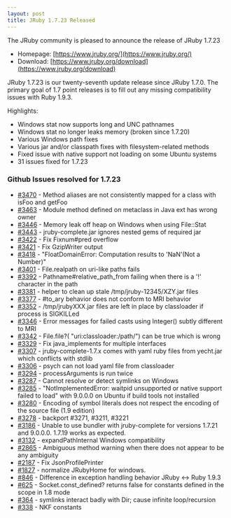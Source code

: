 ```yaml
---
layout: post
title: JRuby 1.7.23 Released
---
```

The JRuby community is pleased to announce the release of JRuby 1.7.23

- Homepage: [https://www.jruby.org/](https://www.jruby.org/)
- Download: [https://www.jruby.org/download](https://www.jruby.org/download)

JRuby 1.7.23 is our twenty-seventh update release since JRuby 1.7.0.  The primary goal of 1.7 point releases is to fill out any missing compatibility issues with Ruby 1.9.3.

Highlights:

- Windows stat now supports long and UNC pathnames
- Windows stat no longer leaks memory (broken since 1.7.20)
- Various Windows path fixes
- Various jar and/or classpath fixes with filesystem-related methods
- Fixed issue with native support not loading on some Ubuntu systems
- 31 issues fixed for 1.7.23


### Github Issues resolved for 1.7.23

<ul>
<li><a href="https://github.com/jruby/jruby/issues/3470">#3470</a> - Method aliases are not consistently mapped for a class with isFoo and getFoo</li>
<li><a href="https://github.com/jruby/jruby/issues/3463">#3463</a> - Module method defined on metaclass in Java ext has wrong owner</li>
<li><a href="https://github.com/jruby/jruby/issues/3446">#3446</a> - Memory leak off heap on Windows when using File::Stat</li>
<li><a href="https://github.com/jruby/jruby/issues/3443">#3443</a> - jruby-complete.jar ignores nested gems of required jar</li>
<li><a href="https://github.com/jruby/jruby/pull/3422">#3422</a> - Fix Fixnum#pred overflow</li>
<li><a href="https://github.com/jruby/jruby/pull/3421">#3421</a> - Fix GzipWriter output</li>
<li><a href="https://github.com/jruby/jruby/issues/3418">#3418</a> - "FloatDomainError: Computation results to 'NaN'(Not a Number)"</li>
<li><a href="https://github.com/jruby/jruby/issues/3401">#3401</a> - File.realpath on uri-like paths fails</li>
<li><a href="https://github.com/jruby/jruby/issues/3392">#3392</a> - Pathname#relative_path_from failing when there is a '!' character in the path</li>
<li><a href="https://github.com/jruby/jruby/issues/3381">#3381</a> - helper to clean up stale /tmp/jruby-12345/XZY.jar files </li>
<li><a href="https://github.com/jruby/jruby/issues/3377">#3377</a> - #to_ary behavior does not conform to MRI behavior</li>
<li><a href="https://github.com/jruby/jruby/issues/3352">#3352</a> - /tmp/jrubyXXX.jar files are left in place by classloader if process is SIGKILLed</li>
<li><a href="https://github.com/jruby/jruby/issues/3346">#3346</a> - Error messages for failed casts using Integer() subtly different to MRI</li>
<li><a href="https://github.com/jruby/jruby/issues/3342">#3342</a> - File.file?( "uri:classloader:/path/") can be true which is wrong </li>
<li><a href="https://github.com/jruby/jruby/pull/3329">#3329</a> - Fix java_implements for multiple interfaces</li>
<li><a href="https://github.com/jruby/jruby/issues/3307">#3307</a> - jruby-complete-1.7.x comes with yaml ruby files from yecht.jar which conflicts with stdlib</li>
<li><a href="https://github.com/jruby/jruby/issues/3306">#3306</a> - psych can not load yaml file from classloader</li>
<li><a href="https://github.com/jruby/jruby/issues/3294">#3294</a> - processArguments is run twice</li>
<li><a href="https://github.com/jruby/jruby/issues/3287">#3287</a> - Cannot resolve or detect symlinks on Windows</li>
<li><a href="https://github.com/jruby/jruby/issues/3285">#3285</a> - "NotImplementedError: waitpid unsupported or native support failed to load" with 9.0.0.0 on Ubuntu if build tools not installed</li>
<li><a href="https://github.com/jruby/jruby/issues/3280">#3280</a> -  Encoding of symbol literals does not respect the encoding of the source file (1.9 edition) </li>
<li><a href="https://github.com/jruby/jruby/pull/3278">#3278</a> - backport #3271, #3211, #3221</li>
<li><a href="https://github.com/jruby/jruby/issues/3186">#3186</a> - Unable to use bundler with jruby-complete for versions 1.7.21 and 9.0.0.0. 1.7.19 works as expected.</li>
<li><a href="https://github.com/jruby/jruby/issues/3132">#3132</a> - expandPathInternal Windows compatibility</li>
<li><a href="https://github.com/jruby/jruby/issues/2865">#2865</a> - Ambiguous method warning when there does not appear to be any ambiguity</li>
<li><a href="https://github.com/jruby/jruby/pull/2187">#2187</a> - Fix JsonProfilePrinter</li>
<li><a href="https://github.com/jruby/jruby/pull/1827">#1827</a> - normalize JRubyHome for windows.</li>
<li><a href="https://github.com/jruby/jruby/issues/846">#846</a> - Difference in exception handling behavior JRuby <-> Ruby 1.9.3</li>
<li><a href="https://github.com/jruby/jruby/issues/625">#625</a> - Socket.const_defined? returns false for constants defined in the scope in 1.8 mode</li>
<li><a href="https://github.com/jruby/jruby/issues/364">#364</a> - symlinks interact badly with Dir; cause infinite loop/recursion</li>
<li><a href="https://github.com/jruby/jruby/issues/338">#338</a> - NKF constants</li>
</ul>
